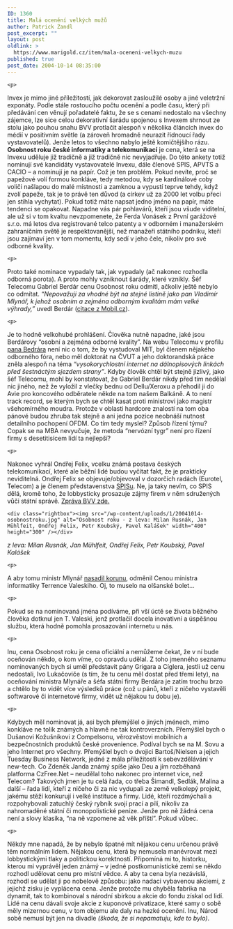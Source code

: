 ```yaml
---
ID: 1360
title: Malá ocenění velkých mužů
author: Patrick Zandl
post_excerpt: ""
layout: post
oldlink: >
  https://www.marigold.cz/item/mala-oceneni-velkych-muzu
published: true
post_date: 2004-10-14 08:35:00
---
```

	<p>
Invex je mimo jiné příležitostí, jak dekorovat zasloužilé osoby a jiné veletržní exponáty. Podle stále rostoucího počtu ocenění a podle času, který při předávání cen věnují pořadatelé faktu, že se s cenami nedostalo na všechny zájemce, lze sice celou dekorativní šarádu spojenou s Invexem shrnout ze stolu jako pouhou snahu BVV protlačit alespoň v několika článcích invex do médií v positivním světle (a zároveň hromadně neurazit řídnoucí řady vystavovatelů). Jenže letos to všechno nabylo ještě komičtějšího rázu. 
<b>
Osobnost roku české informatiky a telekomunikací</b> je cena, která se na Invexu uděluje již tradičně a již tradičně nic nevyjadřuje. Do této ankety totiž nominují své kandidáty vystavovatelé Invexu, dále členové SPIS, APVTS a CACIO – a nominují je na papír. Což je ten problém. Pokud nevíte, proč se papežové volí formou konkláve, tedy metodou, kdy se kardinálové coby voliči našlapou do malé místnosti a zamknou a vypustí teprve tehdy, když zvolí papeže, tak je to právě ten důvod (a církev už za 2000 let volbu přeci jen stihla vychytat). Pokud totiž máte napsat jedno jméno na papír, máte tendenci se opakovat. Napadne vás pár pohlavárů, kteří jsou všude viditelní, ale už si v tom kvaltu nevzpomenete, že Ferda Vonásek z První garážové s.r.o. má letos dva registrované telco patenty a v odborném i manažerském zahraničním světě je respektovanější, než manažeři státního podniku, kteří jsou zajímaví jen v tom momentu, kdy sedí v jeho čele, nikoliv pro své odborné kvality. </p>

	<p>
Proto také nominace vypadaly tak, jak vypadaly (ač nakonec rozhodla odborná porota). A proto mohly vzniknout šarády, které vznikly. Šéf Telecomu Gabriel Berdár cenu Osobnost roku odmítl, ačkoliv ještě nebylo co odmítat. <i>&#8220;Nepovažuji za vhodné být na stejné listině jako pan Vladimír Mlynář, k jehož osobním a zejména odborným kvalitám mám velké výhrady,&#8221;</i> uvedl Berdár (<a href="http://mobil.idnes.cz/aktuality/berdarit041006.html">citace z Mobil.cz</a>).</p>

	<p>
Je to hodně velkohubé prohlášení. Člověka nutně napadne, jaké jsou Berdárovy &#8220;osobní a zejména odborné kvality&#8221;. Na webu Telecomu v profilu <a href="http://www.telecom.cz/infocentrum/tiskove_centrum/profil_a_fotografie_managementu/berdar_gabriel.php">pana Bedrára</a>  není nic o tom, že by vystudoval MIT, byl členem nějakého odborného fóra, nebo měl doktorát na ČVUT a jeho doktorandská práce zněla alespoň na téma <i>&#8220;vysokorychlostní internet na dálnopisových linkách před šestnáctým sjezdem strany&#8221;</i>. Kdyby člověk chtěl být stejně jízlivý, jako šéf Telecomu, mohl by konstatovat, že Gabriel Berdár nikdy před tím nedělal nic jiného, než že vyložil z vlečky bednu od Dellu/Xeroxu a přehodil ji do Avie pro koncového odběratele někde na tom našem Balkáně. A to není track record, se kterým bych se chtěl kasat proti ministrovi jako magistr všehomírného moudra. Protože v oblasti hardcore znalostí na tom oba pánové budou zhruba tak stejně a ani jedna pozice neobnáší nutnost detailního pochopení OFDM. Co tím tedy myslel? Způsob řízení týmu? Copak se na MBA nevyučuje, že metoda &#8220;nervózní tygr&#8221; není pro řízení firmy s desetitisícem lidí ta nejlepší?</p>

	<p>
Nakonec vyhrál Ondřej Felix, vcelku známá postava českých telekomunikací,  které ale běžní lidé budou vyčítat fakt, že je prakticky neviditelná. Ondřej Felix se objevuje/objevoval v dozorčích radách (Eurotel, Telecom) a je členem představenstva <a href="http://www.spis.cz/">SPISu</a>. Ne, ja taky nevím, co SPIS dělá, kromě toho, že lobbysticky prosazuje zájmy firem v něm sdružených vůči státní správě. <a href="http://node3.bvv.cz/i2000/Akce/b-inv.nsf/WWWAllPDocsID/VJEK-65PKWH?OpenDocument&amp;LANG=CZ&amp;NAV=1&amp;ID=0">Zpráva BVV zde.</a> </p>

	<div class="rightbox"><img src="/wp-content/uploads/1/20041014-osobnostroku.jpg" alt="Osobnost roku - z leva: Milan Rusnák, Jan Mühlfeit, Ondřej Felix, Petr Koubský, Pavel Kalášek" width="400" height="300" /></div>
<i>z leva: Milan Rusnák, Jan Mühlfeit, Ondřej Felix, Petr Koubský, Pavel Kalášek</i></p>

	<p>
A aby tomu ministr Mlynář <a href="http://www.mlynar.cz/">nasadil korunu</a>, odměnil Cenou ministra informatiky Terrence Valeskiho. Oj, to muselo na olšanské bolet… </p>

	<p>
Pokud se na nominovaná jména podíváme, při vší úctě se života běžného člověka dotknul jen T. Valeski, jenž protlačil docela inovativní a úspěšnou službu, která hodně pomohla prosazování internetu u nás. </p>

	<p>
Inu, cena Osobnost roku je cena oficiální a nemůžeme čekat, že v ní bude oceňován někdo, o kom víme, co opravdu udělal. Z toho jmenného seznamu nominovaných bych si uměl představit pány Grigara a Cíglera, jestli už cenu nedostali, Ivo Lukačoviče (s tím, že tu cenu měl dostat před třemi lety), na oceňování ministra Mlynáře a šéfa státní firmy Berdára je zatím trochu brzo a chtělo by to vidět více výsledků práce (což u pánů, kteří z ničeho vystavěli softwarové či internetové firmy, vidět už nějakou tu dobu je).</p>

	<p>
Kdybych měl nominovat já, asi bych přemýšlel o jiných jménech, mimo konkláve ne tolik známých a hlavně ne tak kontroverzních. Přemýšlel bych o Dušanovi Kožušníkovi z Compelsonu, věrozvěstovi mobilních a bezpečnostních produktů české provenience. Podíval bych se na M. Sovu a jeho Internet pro všechny. Přemýšlel bych o dvojici Bartoš/Nielsen a jejich Tuesday Business Network, jedné z mála příležitostí k sebevzdělávání v new-tech.  Co Zdeněk Janda známý spíše jako Deu a jím rozběhaná platforma CzFree.Net – neudělal toho nakonec pro internet více, než Telecom? Takových jmen je tu celá řada, co třeba Šimandl, Sedlák, Malina a další – řada lidí, kteří z ničeho či za nic vydupali ze země velkolepý projekt, jakému stěží konkurují i velké instituce a firmy. Lidé, kteří rozdmýchali a rozpohybovali zatuchlý český rybník svojí prací a pílí, nikoliv za nahromaděné státní či monopolistické peníze. Jenže pro ně žádná cena není a slovy klasika, &#8220;na ně vzpomene až věk příští&#8221;. Pokud vůbec.</p>

	<p>
Někdy mne napadá, že by nebylo špatné mít nějakou cenu určenou právě těm normálním lidem. Nějakou cenu, která by nemusela manévrovat mezi lobbystickými tlaky a politickou korektností. Připomíná mi to, historku, kterou mi vyprávěl jeden známý – v jedné postkomunistické zemi se někdo rozhodl udělovat cenu pro místní vědce. A aby ta cena byla nezávislá, rozhodl se udělat ji po nobelově způsobu: jako nadaci vybavenou akciemi, z jejichž zisku je vyplácena cena. Jenže protože mu chyběla fabrika na dynamit, tak to kombinoval s národní sbírkou a akcie do fondu získal od lidí. Lidé na cenu dávali svoje akcie z kuponové privatizace, které samy o sobě měly mizernou cenu, v tom objemu ale daly na hezké ocenění. Inu, Národ sobě nemusí být jen na divadle <i>(škoda, že si nepamatuju, kde to bylo)</i>.
</p>

